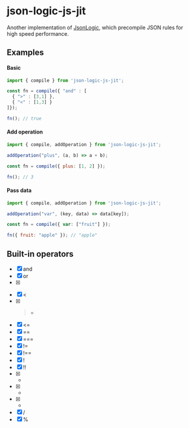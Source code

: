 # json-logic-js-jit

Another implementation of [JsonLogic](https://jsonlogic.com), which precompile JSON rules for high speed performance.

## Examples

#### Basic

```js
import { compile } from 'json-logic-js-jit';

const fn = compile({ "and" : [
  { ">" : [3,1] },
  { "<" : [1,3] }
]});

fn(); // true
```

#### Add operation

```js
import { compile, addOperation } from 'json-logic-js-jit';

addOperation("plus", (a, b) => a + b);

const fn = compile({ plus: [1, 2] });

fn(); // 3
```

#### Pass data 

```js
import { compile, addOperation } from 'json-logic-js-jit';

addOperation("var", (key, data) => data[key]);

const fn = compile({ var: ["fruit"] });

fn({ fruit: "apple" }); // "apple"
```

## Built-in operators

* [x] and
* [x] or
* [x] >
* [x] <
* [x] >=
* [x] <=
* [x] ==
* [x] ===
* [x] !=
* [x] !==
* [x] !
* [x] !!
* [x] +
* [x] -
* [x] *
* [x] /
* [x] %
